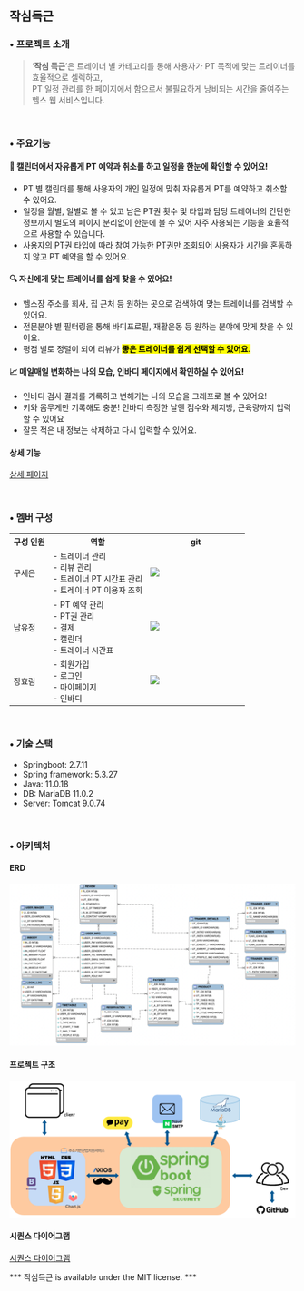 ## 작심득근

### • 프로젝트 소개

> ‘**작심 득근**’은 트레이너 별 카테고리를 통해 사용자가 PT 목적에 맞는 트레이너를 효율적으로 셀렉하고,<br> PT 일정 관리를 한 페이지에서 함으로서 불필요하게 낭비되는 시간을 줄여주는 헬스 웹 서비스입니다.


<br>

### • 주요기능

#### 📆 캘린더에서 자유롭게 PT 예약과 취소를 하고 일정을 한눈에 확인할 수 있어요!</h3>

  - PT 별 캘린더를 통해 사용자의 개인 일정에 맞춰 자유롭게 PT를 예약하고 취소할 수 있어요.
  - 일정을 월별, 일별로 볼 수 있고 남은 PT권 횟수 및 타입과 담당 트레이너의 간단한 정보까지 별도의 페이지 분리없이 한눈에 볼 수 있어 자주 사용되는 기능을 효율적으로 사용할 수 있습니다.
  - 사용자의 PT권 타입에 따라 참여 가능한 PT권만 조회되어 사용자가 시간을 혼동하지 않고 PT 예약을 할 수 있어요.

#### 🔍 자신에게 맞는 트레이너를 쉽게 찾을 수 있어요!</h3>

  - 헬스장 주소를 회사, 집 근처 등 원하는 곳으로 검색하여 맞는 트레이너를 검색할 수 있어요.
  - 전문분야 별 필터링을 통해 바디프로필, 재활운동 등 원하는 분야에 맞게 찾을 수 있어요.
  - 평점 별로 정렬이 되어 리뷰가 <mark><b>좋은 트레이너를 쉽게 선택할 수 있어요.</b></mark>

#### 📈 매일매일 변화하는 나의 모습, 인바디 페이지에서 확인하실 수 있어요!</h3>

  - 인바디 검사 결과를 기록하고 변해가는 나의 모습을 그래프로 볼 수 있어요!
  - 키와 몸무게만 기록해도 충분! 인바디 측정한 날엔 점수와 체지방, 근육량까지 입력할 수 있어요
  - 잘못 적은 내 정보는 삭제하고 다시 입력할 수 있어요.

#### 상세 기능

[상세 페이지](./docs/detail_func.md)

<br>

### • 멤버 구성

<table>
    <tr>
        <th>구성 인원</th>
        <th>역할</th>
        <th>git</th>
    </tr>
    <tr>
        <td>구세은</td>
        <td>- 트레이너 관리<br>- 리뷰 관리<br>- 트레이너 PT 시간표 관리<br>- 트레이너 PT 이용자 조회</td>
        <td width="160px"><a href="https://github.com/gse96"><img src="https://avatars.githubusercontent.com/u/80148941?v=4"/></a></td>
    </tr>
    <tr>
        <td>남유정</td>
        <td>- PT 예약 관리<br>- PT권 관리<br>- 결제<br>- 캘린더<br>- 트레이너 시간표</td>
        <td width="160px"><a href="https://github.com/uzhjd"><img src="https://avatars.githubusercontent.com/u/73466440?v=4"/></a></td>
    </tr>
    <tr>
        <td>장효림</td>
        <td>- 회원가입<br>- 로그인<br>- 마이페이지<br>- 인바디</td>
        <td width="160px"><a href="https://github.com/JorimJoram"><img src="https://avatars.githubusercontent.com/u/107216416?v=4"/></a></td>
    </tr>
</table>

<br>

### • 기술 스택
 
- Springboot: 2.7.11
- Spring framework: 5.3.27
- Java: 11.0.18
- DB: MariaDB 11.0.2
- Server: Tomcat 9.0.74

<br>

### • 아키텍처


#### ERD
![ERD](./docs/img/ERD.png)

#### 프로젝트 구조
![structure](./docs/img/Structure.png)


#### 시퀀스 다이어그램
[시퀀스 다이어그램](./docs/sequence.md)

*** 작심득근 is available under the MIT license. ***